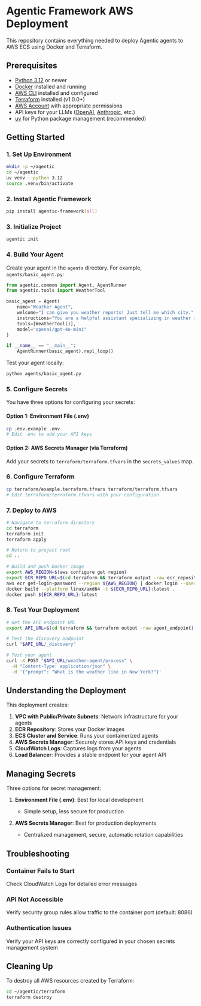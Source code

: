 # Agentic Framework AWS Deployment

This repository contains everything needed to deploy Agentic agents to AWS ECS using Docker and Terraform.

## Prerequisites

- [Python 3.12](https://www.python.org/downloads/) or newer
- [Docker](https://docs.docker.com/get-docker/) installed and running
- [AWS CLI](https://aws.amazon.com/cli/) installed and configured
- [Terraform](https://developer.hashicorp.com/terraform/downloads) installed (v1.0.0+)
- [AWS Account](https://aws.amazon.com/premiumsupport/knowledge-center/create-and-activate-aws-account/) with appropriate permissions
- API keys for your LLMs ([OpenAI](https://platform.openai.com/api-keys), [Anthropic](https://console.anthropic.com/settings/keys), etc.)
- [uv](https://github.com/astral-sh/uv) for Python package management (recommended)

## Getting Started

### 1. Set Up Environment

```bash
mkdir -p ~/agentic
cd ~/agentic
uv venv --python 3.12
source .venv/bin/activate
```

### 2. Install Agentic Framework

```bash
pip install agentic-framework[all]
```

### 3. Initialize Project

```bash
agentic init
```

### 4. Build Your Agent

Create your agent in the `agents` directory. For example, `agents/basic_agent.py`:

```python
from agentic.common import Agent, AgentRunner
from agentic.tools import WeatherTool

basic_agent = Agent(
    name="Weather Agent",
    welcome="I can give you weather reports! Just tell me which city.",
    instructions="You are a helpful assistant specializing in weather information.",
    tools=[WeatherTool()],
    model="openai/gpt-4o-mini"
)

if __name__ == "__main__":
    AgentRunner(basic_agent).repl_loop()
```

Test your agent locally:

```bash
python agents/basic_agent.py
```

### 5. Configure Secrets

You have three options for configuring your secrets:

#### Option 1: Environment File (.env)
```bash
cp .env.example .env
# Edit .env to add your API keys
```

#### Option 2: AWS Secrets Manager (via Terraform)
Add your secrets to `terraform/terraform.tfvars` in the `secrets_values` map.

### 6. Configure Terraform

```bash
cp terraform/example.terraform.tfvars terraform/terraform.tfvars
# Edit terraform/terraform.tfvars with your configuration
```

### 7. Deploy to AWS

```bash
# Navigate to terraform directory
cd terraform
terraform init
terraform apply

# Return to project root
cd ..

# Build and push Docker image
export AWS_REGION=$(aws configure get region)
export ECR_REPO_URL=$(cd terraform && terraform output -raw ecr_repository_url)
aws ecr get-login-password --region ${AWS_REGION} | docker login --username AWS --password-stdin ${ECR_REPO_URL}
docker build --platform linux/amd64 -t ${ECR_REPO_URL}:latest .
docker push ${ECR_REPO_URL}:latest
```

### 8. Test Your Deployment

```bash
# Get the API endpoint URL
export API_URL=$(cd terraform && terraform output -raw agent_endpoint)

# Test the discovery endpoint
curl "$API_URL/_discovery"

# Test your agent
curl -X POST "$API_URL/weather-agent/process" \
  -H "Content-Type: application/json" \
  -d '{"prompt": "What is the weather like in New York?"}'
```

## Understanding the Deployment

This deployment creates:

1. **VPC with Public/Private Subnets**: Network infrastructure for your agents
2. **ECR Repository**: Stores your Docker images
3. **ECS Cluster and Service**: Runs your containerized agents
4. **AWS Secrets Manager**: Securely stores API keys and credentials
5. **CloudWatch Logs**: Captures logs from your agents
6. **Load Balancer**: Provides a stable endpoint for your agent API

## Managing Secrets

Three options for secret management:

1. **Environment File (.env)**: Best for local development
   - Simple setup, less secure for production

2. **AWS Secrets Manager**: Best for production deployments
   - Centralized management, secure, automatic rotation capabilities

## Troubleshooting

### Container Fails to Start
Check CloudWatch Logs for detailed error messages

### API Not Accessible
Verify security group rules allow traffic to the container port (default: 8086)

### Authentication Issues
Verify your API keys are correctly configured in your chosen secrets management system

## Cleaning Up

To destroy all AWS resources created by Terraform:

```bash
cd ~/agentic/terraform
terraform destroy
```
